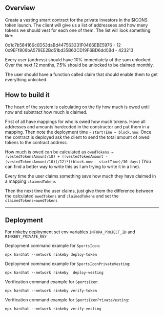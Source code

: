 ## Overview

Create a vesting smart contract for the private investors in the $ICONS token launch. The client will give us a list of addressees and how many tokens we should vest for each one of them. The list will look something like:

0x1c7b584166c0D53daBd447563331F0466EBE5976 - 12
0x9EFf806bA579EE2Bd51bd35B63CD19F6BD6dd0Bd - 423213

Every user (address) should have 10% immediately  of the sum unlocked. Over the next 12 months, 7.5% should be unlocked to be claimed monthly.

The user should have a function called claim that should enable them to get everything unlocked.

## How to build it

The heart of the system is calculating on the fly how much is owed until now and substract how much is claimed.

First of all have mappings for who is owed how much tokens. Have all addresses and amounts hardcoded in the constructor and put them in a mapping. Then note the deployment time - `startTime = block.now`. Once the contract is deployed ask the client to send the total amount of owed tokens to the contract address.

How much is owed can be calculated as `owedTokens = (vestedTokensAmount/10) + ((vestedTokenAmount - (vestedTokensAmount/10))/12)*((block.now - startTime)/30 days)`
(You can find a better way to write this as I am trying to write it in a line).

Every time the user claims something save how much they have claimed in a mapping `claimedTokens`

Then the next time the user claims, just give them the difference between the calculated `owedTokens`  and `claimedTokens` and set the `claimedTokens=owedTokens` 

---
## Deployment
For rinkeby deployment set env variables `INFURA_PROJECT_ID` and `RINKEBY_PRIVATE_KEY`

Deployment command example for `SportsIcon`:
```
npx hardhat --network rinkeby deploy-token
```
Deployment command example for `SportsIconPrivateVesting`:
```
npx hardhat --network rinkeby  deploy-vesting
```
Verification command example for `SportsIcon`:
```
npx hardhat --network rinkeby verify-token
```
Verification command example for `SportsIconPrivateVesting`:
```
npx hardhat --network rinkeby verify-vesting
```